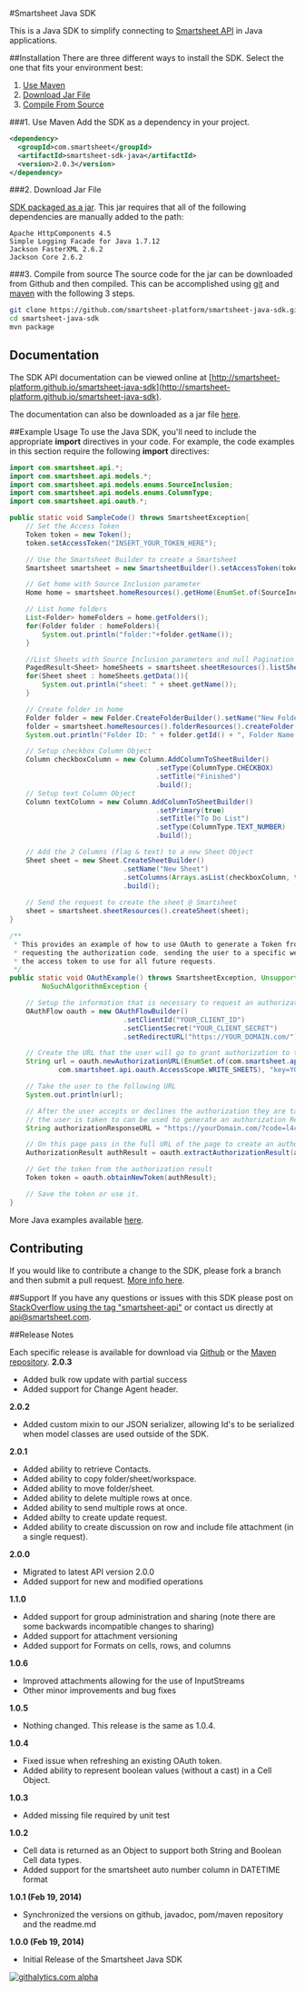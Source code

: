 #Smartsheet Java SDK

This is a Java SDK to simplify connecting to [Smartsheet API](http://www.smartsheet.com/developers/api-documentation) in Java applications.

##Installation
There are three different ways to install the SDK. Select the one that fits your environment best:

1. [Use Maven](#1-maven)
2. [Download Jar File](#2-download-jar-file)
3. [Compile From Source](#3-compile-from-source)

###1. Use Maven
Add the SDK as a dependency in your project.

```xml
<dependency>
  <groupId>com.smartsheet</groupId>
  <artifactId>smartsheet-sdk-java</artifactId>
  <version>2.0.3</version>
</dependency>
```

###2. Download Jar File
<!--* [The SDK packaged in a jar with Dependencies](https://oss.sonatype.org/service/local/artifact/maven/redirect?r=releases&g=com.smartsheet&a=smartsheet-sdk-java&v=LATEST) built in.-->
[SDK packaged as a jar](https://oss.sonatype.org/service/local/artifact/maven/redirect?r=releases&g=com.smartsheet&a=smartsheet-sdk-java&v=LATEST). This jar requires that all of the following dependencies are manually added to the path:

	Apache HttpComponents 4.5
	Simple Logging Facade for Java 1.7.12
	Jackson FasterXML 2.6.2
	Jackson Core 2.6.2

###3. Compile from source
The source code for the jar can be downloaded from Github and then compiled. This can be accomplished using [git](http://git-scm.com/) and [maven](http://maven.apache.org/) with the following 3 steps.

```bash
git clone https://github.com/smartsheet-platform/smartsheet-java-sdk.git
cd smartsheet-java-sdk
mvn package
```

## Documentation
The SDK API documentation can be viewed online at [http://smartsheet-platform.github.io/smartsheet-java-sdk](http://smartsheet-platform.github.io/smartsheet-java-sdk).

The documentation can also be downloaded as a jar file [here](http://oss.sonatype.org/service/local/artifact/maven/redirect?r=releases&g=com.smartsheet&a=smartsheet-sdk-java&v=LATEST&c=javadoc).

##Example Usage
To use the Java SDK, you'll need to include the appropriate **import** directives in your code. For example, the code examples in this section require the following **import** directives:

```java
import com.smartsheet.api.*;
import com.smartsheet.api.models.*;
import com.smartsheet.api.models.enums.SourceInclusion;
import com.smartsheet.api.models.enums.ColumnType;
import com.smartsheet.api.oauth.*;
```

```java
public static void SampleCode() throws SmartsheetException{
    // Set the Access Token
    Token token = new Token();
    token.setAccessToken("INSERT_YOUR_TOKEN_HERE");

    // Use the Smartsheet Builder to create a Smartsheet
    Smartsheet smartsheet = new SmartsheetBuilder().setAccessToken(token.getAccessToken()).build();

    // Get home with Source Inclusion parameter
    Home home = smartsheet.homeResources().getHome(EnumSet.of(SourceInclusion.SOURCE));

    // List home folders
    List<Folder> homeFolders = home.getFolders();
    for(Folder folder : homeFolders){
        System.out.println("folder:"+folder.getName());
    }

    //List Sheets with Source Inclusion parameters and null Pagination parameters
    PagedResult<Sheet> homeSheets = smartsheet.sheetResources().listSheets(EnumSet.of(SourceInclusion.SOURCE), null);
    for(Sheet sheet : homeSheets.getData()){
        System.out.println("sheet: " + sheet.getName());
    }

    // Create folder in home
    Folder folder = new Folder.CreateFolderBuilder().setName("New Folder").build();
    folder = smartsheet.homeResources().folderResources().createFolder(folder);
    System.out.println("Folder ID: " + folder.getId() + ", Folder Name: " + folder.getName());

    // Setup checkbox Column Object
    Column checkboxColumn = new Column.AddColumnToSheetBuilder()
                                    .setType(ColumnType.CHECKBOX)
                                    .setTitle("Finished")
                                    .build();
    // Setup text Column Object
    Column textColumn = new Column.AddColumnToSheetBuilder()
                                    .setPrimary(true)
                                    .setTitle("To Do List")
                                    .setType(ColumnType.TEXT_NUMBER)
                                    .build();

    // Add the 2 Columns (flag & text) to a new Sheet Object
    Sheet sheet = new Sheet.CreateSheetBuilder()
                            .setName("New Sheet")
                            .setColumns(Arrays.asList(checkboxColumn, textColumn))
                            .build();
        
    // Send the request to create the sheet @ Smartsheet
    sheet = smartsheet.sheetResources().createSheet(sheet);
}

/**
 * This provides an example of how to use OAuth to generate a Token from a third party application. It handles
 * requesting the authorization code, sending the user to a specific website to request access and then getting
 * the access token to use for all future requests.
 */
public static void OAuthExample() throws SmartsheetException, UnsupportedEncodingException, URISyntaxException,
        NoSuchAlgorithmException {

    // Setup the information that is necessary to request an authorization code
    OAuthFlow oauth = new OAuthFlowBuilder()
                            .setClientId("YOUR_CLIENT_ID")
                            .setClientSecret("YOUR_CLIENT_SECRET")
                            .setRedirectURL("https://YOUR_DOMAIN.com/").build();

    // Create the URL that the user will go to grant authorization to the application
    String url = oauth.newAuthorizationURL(EnumSet.of(com.smartsheet.api.oauth.AccessScope.CREATE_SHEETS,
            com.smartsheet.api.oauth.AccessScope.WRITE_SHEETS), "key=YOUR_VALUE");

    // Take the user to the following URL
    System.out.println(url);

    // After the user accepts or declines the authorization they are taken to the redirect URL. The URL of the page
    // the user is taken to can be used to generate an authorization Result object.
    String authorizationResponseURL = "https://yourDomain.com/?code=l4csislal82qi5h&expires_in=239550&state=key%3D12344";

    // On this page pass in the full URL of the page to create an authorizationResult object
    AuthorizationResult authResult = oauth.extractAuthorizationResult(authorizationResponseURL);

    // Get the token from the authorization result
    Token token = oauth.obtainNewToken(authResult);

    // Save the token or use it.
}
```

More Java examples available [here](http://smartsheet-platform.github.io/api-docs/?java#java-sample-code).

## Contributing
If you would like to contribute a change to the SDK, please fork a branch and then submit a pull request. [More info here](https://help.github.com/articles/using-pull-requests).

##Support
If you have any questions or issues with this SDK please post on [StackOverflow using the tag "smartsheet-api"](http://stackoverflow.com/questions/tagged/smartsheet-api) or contact us directly at api@smartsheet.com.

##Release Notes

Each specific release is available for download via [Github](https://github.com/smartsheet-platform/smartsheet-java-sdk/tags) or the [Maven repository](http://search.maven.org/#search%7Cgav%7C1%7Cg%3A%22com.smartsheet%22%20AND%20a%3A%22smartsheet-sdk-java%22).
**2.0.3**

* Added bulk row update with partial success
* Added support for Change Agent header.

**2.0.2**

* Added custom mixin to our JSON serializer, allowing Id's to be serialized when model classes are used outside of the SDK.

**2.0.1**

* Added ability to retrieve Contacts.
* Added ability to copy folder/sheet/workspace.
* Added ability to move folder/sheet.
* Added ability to delete multiple rows at once.
* Added ability to send multiple rows at once.
* Added abilty to create update request.
* Added ability to create discussion on row and include file attachment (in a single request).

**2.0.0**
* Migrated to latest API version 2.0.0
* Added support for new and modified operations

**1.1.0**
* Added support for group administration and sharing (note there are some backwards incompatible changes to sharing)
* Added support for attachment versioning
* Added support for Formats on cells, rows, and columns

**1.0.6**
* Improved attachments allowing for the use of InputStreams
* Other minor improvements and bug fixes

**1.0.5**
* Nothing changed. This release is the same as 1.0.4.

**1.0.4**
* Fixed issue when refreshing an existing OAuth token.
* Added ability to represent boolean values (without a cast) in a Cell Object.

**1.0.3**
* Added missing file required by unit test

**1.0.2**
* Cell data is returned as an Object to support both String and Boolean Cell data types.
* Added support for the smartsheet auto number column in DATETIME format

**1.0.1 (Feb 19, 2014)**
* Synchronized the versions on github, javadoc, pom/maven repository and the readme.md

**1.0.0 (Feb 19, 2014)**
* Initial Release of the Smartsheet Java SDK


[![githalytics.com alpha](https://cruel-carlota.pagodabox.com/4b2c0d7b11c532fb1693dec0e5f300d5 "githalytics.com")](http://githalytics.com/smartsheet-platform/smartsheet-java-sdk)
